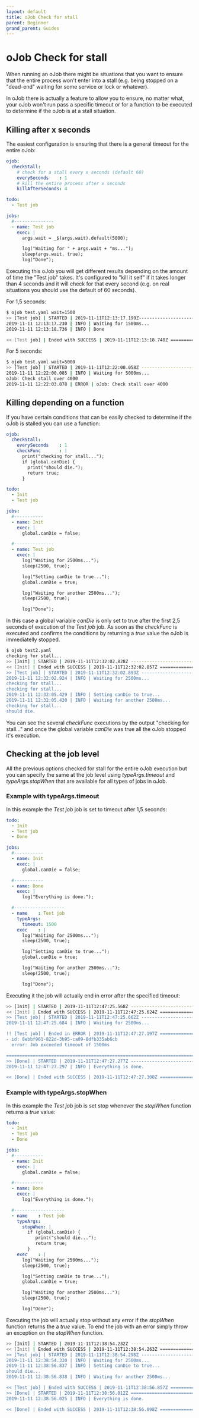 ```yaml
---
layout: default
title: oJob Check for stall
parent: Beginner
grand_parent: Guides
---
```


# oJob Check for stall

When running an oJob there might be situations that you want to ensure that the entire process won't enter into a stall (e.g. being stopped on a "dead-end" waiting for some service or lock or whatever).

In oJob there is actually a feature to allow you to ensure, no matter what, your oJob won't run pass a specific timeout or for a function to be executed to determine if the oJob is at a stall situation.

## Killing after x seconds

The easiest configuration is ensuring that there is a general timeout for the entire oJob:

````yaml
ojob:
  checkStall:
    # check for a stall every x seconds (default 60)
    everySeconds    : 1
    # kill the entire process after x seconds
    killAfterSeconds: 4

todo:
  - Test job

jobs:
  #---------------
  - name: Test job
    exec: |
      args.wait = _$(args.wait).default(5000);

      log("Waiting for " + args.wait + "ms...");
      sleep(args.wait, true);
      log("Done");
````

Executing this oJob you will get different results depending on the amount of time the "Test job" takes. It's configured to "kill it self" if it takes longer than 4 seconds and it will check for that every second (e.g. on real situations you should use the default of 60 seconds).

For 1,5 seconds:

````bash
$ ojob test.yaml wait=1500
>> [Test job] | STARTED | 2019-11-11T12:13:17.199Z------------------------
2019-11-11 12:13:17.230 | INFO | Waiting for 1500ms...
2019-11-11 12:13:18.736 | INFO | Done

<< [Test job] | Ended with SUCCESS | 2019-11-11T12:13:18.740Z ============
````

For 5 seconds:

````bash
$ ojob test.yaml wait=5000
>> [Test job] | STARTED | 2019-11-11T12:22:00.058Z -----------------------
2019-11-11 12:22:00.085 | INFO | Waiting for 5000ms...
oJob: Check stall over 4000
2019-11-11 12:22:03.878 | ERROR | oJob: Check stall over 4000
````

## Killing depending on a function

If you have certain conditions that can be easily checked to determine if the oJob is stalled you can use a function:

````yaml
ojob:
  checkStall:
    everySeconds    : 1
    checkFunc       : |
      print("checking for stall...");
      if (global.canDie) {
        print("should die.");
        return true;
      }

todo:
  - Init
  - Test job

jobs:
  #-----------
  - name: Init
    exec: |
      global.canDie = false;

  #---------------
  - name: Test job
    exec: |
      log("Waiting for 2500ms...");
      sleep(2500, true);

      log("Setting canDie to true...");
      global.canDie = true;

      log("Waiting for another 2500ms...");
      sleep(2500, true);

      log("Done");
````

In this case a global variable _canDie_ is only set to true after the first 2,5 seconds of execution of the _Test job_ job. As soon as the _checkFunc_ is executed and confirms the conditions by returning a _true_ value the oJob is immediatelly stopped.

````bash
$ ojob test2.yaml
checking for stall...
>> [Init] | STARTED | 2019-11-11T12:32:02.828Z -----------------------------
<< [Init] | Ended with SUCCESS | 2019-11-11T12:32:02.857Z ==================
>> [Test job] | STARTED | 2019-11-11T12:32:02.893Z -------------------------
2019-11-11 12:32:02.924 | INFO | Waiting for 2500ms...
checking for stall...
checking for stall...
2019-11-11 12:32:05.429 | INFO | Setting canDie to true...
2019-11-11 12:32:05.430 | INFO | Waiting for another 2500ms...
checking for stall...
should die.
````

You can see the several _checkFunc_ executions by the output "checking for stall..." and once the global variable _canDie_ was true all the oJob stopped it's execution.

## Checking at the job level

All the previous options checked for stall for the entire oJob execution but you can specify the same at the job level using _typeArgs.timeout_ and _typeArgs.stopWhen_ that are available for all types of jobs in oJob.

### Example with typeArgs.timeout

In this example the _Test job_ job is set to timeout after 1,5 seconds:

````yaml
todo:
  - Init
  - Test job
  - Done

jobs:
  #-----------
  - name: Init
    exec: |
      global.canDie = false;

  #-----------
  - name: Done
    exec: |
      log("Everything is done.");

  #-------------------
  - name    : Test job
    typeArgs:
      timeout: 1500
    exec    : |
      log("Waiting for 2500ms...");
      sleep(2500, true);

      log("Setting canDie to true...");
      global.canDie = true;

      log("Waiting for another 2500ms...");
      sleep(2500, true);

      log("Done");
````

Executing it the job will actually end in error after the specified timeout:

````bash
>> [Init] | STARTED | 2019-11-11T12:47:25.568Z ----------------------------
<< [Init] | Ended with SUCCESS | 2019-11-11T12:47:25.624Z =================
>> [Test job] | STARTED | 2019-11-11T12:47:25.662Z ------------------------
2019-11-11 12:47:25.684 | INFO | Waiting for 2500ms...

!! [Test job] | Ended in ERROR | 2019-11-11T12:47:27.197Z =================
- id: 8ebbf961-822d-3b95-ca09-8dfb335ab6cb
  error: Job exceeded timeout of 1500ms

===========================================================================
>> [Done] | STARTED | 2019-11-11T12:47:27.277Z ----------------------------
2019-11-11 12:47:27.297 | INFO | Everything is done.

<< [Done] | Ended with SUCCESS | 2019-11-11T12:47:27.300Z =================
````

### Example with typeArgs.stopWhen

In this example the _Test job_ job is set stop whenever the _stopWhen_ function returns a _true_ value:

````yaml
todo:
  - Init
  - Test job
  - Done

jobs:
  #-----------
  - name: Init
    exec: |
      global.canDie = false;

  #-----------
  - name: Done
    exec: |
      log("Everything is done.");

  #-------------------
  - name    : Test job
    typeArgs:
      stopWhen: |
        if (global.canDie) {
           print("should die...");
           return true;
        }
    exec    : |
      log("Waiting for 2500ms...");
      sleep(2500, true);

      log("Setting canDie to true...");
      global.canDie = true;

      log("Waiting for another 2500ms...");
      sleep(2500, true);

      log("Done");
````

Executing the job will actually stop without any error if the _stopWhen_ function returns the a _true_ value. To end the job with an error simply throw an exception on the _stopWhen_ function.

````bash
>> [Init] | STARTED | 2019-11-11T12:38:54.232Z -----------------------------
<< [Init] | Ended with SUCCESS | 2019-11-11T12:38:54.263Z ==================
>> [Test job] | STARTED | 2019-11-11T12:38:54.298Z -------------------------
2019-11-11 12:38:54.330 | INFO | Waiting for 2500ms...
2019-11-11 12:38:56.837 | INFO | Setting canDie to true...
should die...
2019-11-11 12:38:56.838 | INFO | Waiting for another 2500ms...

<< [Test job] | Ended with SUCCESS | 2019-11-11T12:38:56.857Z ==============
>> [Done] | STARTED | 2019-11-11T12:38:56.012Z =============================
2019-11-11 12:38:56.025 | INFO | Everything is done.

<< [Done] | Ended with SUCCESS | 2019-11-11T12:38:56.098Z ==================
````